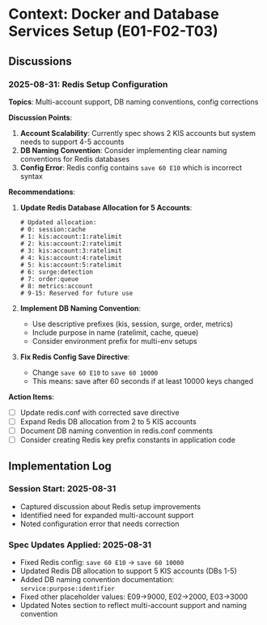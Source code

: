 # Context: Docker and Database Services Setup (E01-F02-T03)

## Discussions

### 2025-08-31: Redis Setup Configuration
**Topics**: Multi-account support, DB naming conventions, config corrections

**Discussion Points**:
1. **Account Scalability**: Currently spec shows 2 KIS accounts but system needs to support 4-5 accounts
2. **DB Naming Convention**: Consider implementing clear naming conventions for Redis databases
3. **Config Error**: Redis config contains `save 60 E10` which is incorrect syntax

**Recommendations**:
1. **Update Redis Database Allocation for 5 Accounts**:
   ```
   # Updated allocation:
   # 0: session:cache
   # 1: kis:account:1:ratelimit
   # 2: kis:account:2:ratelimit
   # 3: kis:account:3:ratelimit
   # 4: kis:account:4:ratelimit
   # 5: kis:account:5:ratelimit
   # 6: surge:detection
   # 7: order:queue
   # 8: metrics:account
   # 9-15: Reserved for future use
   ```

2. **Implement DB Naming Convention**:
   - Use descriptive prefixes (kis, session, surge, order, metrics)
   - Include purpose in name (ratelimit, cache, queue)
   - Consider environment prefix for multi-env setups

3. **Fix Redis Config Save Directive**:
   - Change `save 60 E10` to `save 60 10000`
   - This means: save after 60 seconds if at least 10000 keys changed

**Action Items**:
- [ ] Update redis.conf with corrected save directive
- [ ] Expand Redis DB allocation from 2 to 5 KIS accounts
- [ ] Document DB naming convention in redis.conf comments
- [ ] Consider creating Redis key prefix constants in application code

## Implementation Log

### Session Start: 2025-08-31
- Captured discussion about Redis setup improvements
- Identified need for expanded multi-account support
- Noted configuration error that needs correction

### Spec Updates Applied: 2025-08-31
- Fixed Redis config: `save 60 E10` → `save 60 10000`
- Updated Redis DB allocation to support 5 KIS accounts (DBs 1-5)
- Added DB naming convention documentation: `service:purpose:identifier`
- Fixed other placeholder values: E09→9000, E02→2000, E03→3000
- Updated Notes section to reflect multi-account support and naming convention